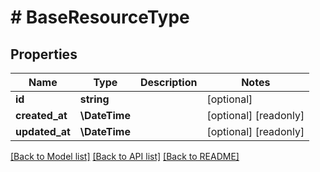 # # BaseResourceType

## Properties

Name | Type | Description | Notes
------------ | ------------- | ------------- | -------------
**id** | **string** |  | [optional]
**created_at** | **\DateTime** |  | [optional] [readonly]
**updated_at** | **\DateTime** |  | [optional] [readonly]

[[Back to Model list]](../../README.md#models) [[Back to API list]](../../README.md#endpoints) [[Back to README]](../../README.md)
